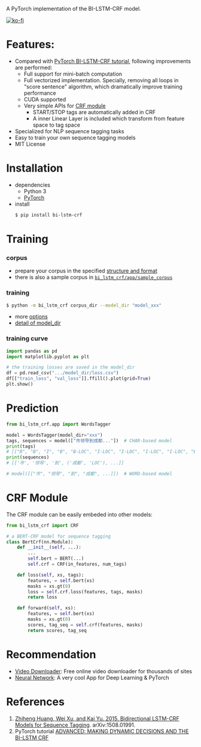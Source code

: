A PyTorch implementation of the BI-LSTM-CRF model.

[![ko-fi](https://ko-fi.com/img/githubbutton_sm.svg)](https://ko-fi.com/P5P6XKY6B)

# Features:
- Compared with [PyTorch BI-LSTM-CRF tutorial][1], following improvements are performed:
    - Full support for mini-batch computation
    - Full vectorized implementation. Specially, removing all loops in "score sentence" algorithm, which dramatically improve training performance
    - CUDA supported
    - Very simple APIs for [CRF module](#CRF)
        - START/STOP tags are automatically added in CRF
        - A inner Linear Layer is included which transform from feature space to tag space
- Specialized for NLP sequence tagging tasks
- Easy to train your own sequence tagging models
- MIT License

# Installation
- dependencies
    - Python 3
    - [PyTorch][5]
- install
    ```sh
    $ pip install bi-lstm-crf
    ```

# Training
### corpus
- prepare your corpus in the specified [structure and format][2]
- there is also a sample corpus in [`bi_lstm_crf/app/sample_corpus`][3]

### training
```sh
$ python -m bi_lstm_crf corpus_dir --model_dir "model_xxx"
```
- more [options][4]
- [detail of model_dir][7]

### training curve
```python
import pandas as pd
import matplotlib.pyplot as plt

# the training losses are saved in the model_dir
df = pd.read_csv(".../model_dir/loss.csv")
df[["train_loss", "val_loss"]].ffill().plot(grid=True)
plt.show()
```

# Prediction
```python
from bi_lstm_crf.app import WordsTagger

model = WordsTagger(model_dir="xxx")
tags, sequences = model(["市领导到成都..."])  # CHAR-based model
print(tags)  
# [["B", "B", "I", "B", "B-LOC", "I-LOC", "I-LOC", "I-LOC", "I-LOC", "B", "I", "B", "I"]]
print(sequences)
# [['市', '领导', '到', ('成都', 'LOC'), ...]]

# model([["市", "领导", "到", "成都", ...]])  # WORD-based model
```

# <a id="CRF">CRF Module
The CRF module can be easily embeded into other models:
```python
from bi_lstm_crf import CRF

# a BERT-CRF model for sequence tagging
class BertCrf(nn.Module):
    def __init__(self, ...):
        ...
        self.bert = BERT(...)
        self.crf = CRF(in_features, num_tags)

    def loss(self, xs, tags):
        features, = self.bert(xs)
        masks = xs.gt(0)
        loss = self.crf.loss(features, tags, masks)
        return loss

    def forward(self, xs):
        features, = self.bert(xs)
        masks = xs.gt(0)
        scores, tag_seq = self.crf(features, masks)
        return scores, tag_seq
```

# Recommendation
- [Video Downloader](https://video-downloader.net): Free online video downloader for thousands of sites 
- [Neural Network](https://github.com/jerryjee120/Neural-Network): A very cool App for Deep Learning & PyTorch


# References
1. [Zhiheng Huang, Wei Xu, and Kai Yu. 2015. Bidirectional LSTM-CRF Models for Sequence Tagging][6]. arXiv:1508.01991.
2. PyTorch tutorial [ADVANCED: MAKING DYNAMIC DECISIONS AND THE BI-LSTM CRF][1]

[1]:https://pytorch.org/tutorials/beginner/nlp/advanced_tutorial.html
[2]:https://github.com/jidasheng/bi-lstm-crf/wiki/corpus-structure-and-format
[3]:https://github.com/jidasheng/bi-lstm-crf/tree/master/bi_lstm_crf/app/sample_corpus
[4]:https://github.com/jidasheng/bi-lstm-crf/wiki/training-options
[5]:https://pytorch.org/
[6]:https://arxiv.org/abs/1508.01991
[7]:https://github.com/jidasheng/bi-lstm-crf/wiki/details-of-model_dir
